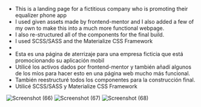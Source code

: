- This is a landing page for a fictitious company who is promoting their equalizer phone app
- I used given assets made by frontend-mentor and I also added a few of my own to make this into a much more functional webpage.
- I also re-structured all of the components for the final build.
- I used SCSS/SASS and the Materialize CSS Framework
- 
- Esta es una página de aterrizaje para una empresa ficticia que está promocionando su aplicación mobil
- Utilicé los activos dados por frontend-mentor y también añadí algunos de los míos para hacer esto en una página web mucho más funcional.
- También reestructuré todos los componentes para la construcción final.
- Utilicé SCSS/SASS y Materialize CSS Framework 

![Screenshot (66)](https://user-images.githubusercontent.com/84929479/150442581-952369e8-ca47-41a3-ac7d-f6bdf5c28de7.png)
![Screenshot (67)](https://user-images.githubusercontent.com/84929479/150442583-1155b6ba-f615-43f0-839d-c2962823ddb0.png) ![Screenshot (68)](https://user-images.githubusercontent.com/84929479/150442591-8c5cbd9c-d55a-4261-9d3b-985d99459cb2.png)

